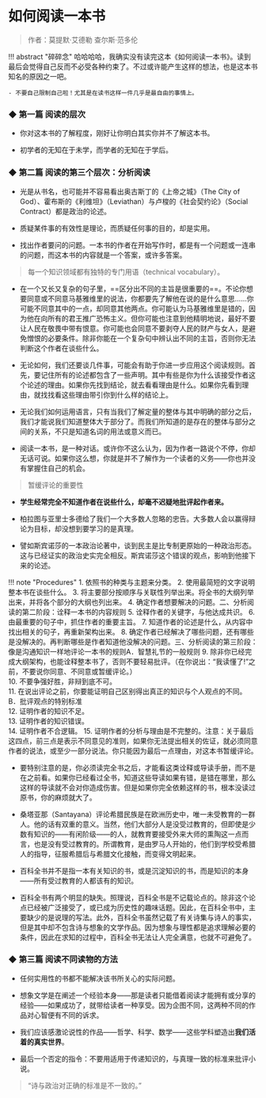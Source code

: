 # 如何阅读一本书


> 作者：莫提默·艾德勒 查尔斯·范多伦


!!! abstract "碎碎念"
    哈哈哈哈，我确实没有读完这本《如何阅读一本书》。读到最后会觉得自己反而不必受各种约束了。不过或许能产生这样的想法，也是这本书知名的原因之一吧。

    - 不要自己限制自己啦！尤其是在读书这样一件几乎是最自由的事情上。

### ◆  第一篇 阅读的层次

- 你对这本书的了解程度，刚好让你明白其实你并不了解这本书。

- 初学者的无知在于未学，而学者的无知在于学后。


### ◆  第二篇 阅读的第三个层次：分析阅读

- 光是从书名，也可能并不容易看出奥古斯丁的《上帝之城》（The City of God）、霍布斯的《利维坦》（Leviathan）与卢梭的《社会契约论》（Social Contract）都是政治的论述。

- 质疑某件事的有效性是理论，而质疑任何事的目的，却是实用。

- 找出作者要问的问题。一本书的作者在开始写作时，都是有一个问题或一连串的问题，而这本书的内容就是一个答案，或许多答案。

> 每一个知识领域都有独特的专门用语（technical vocabulary）。

- 在一个又长又复杂的句子里，==区分出不同的主旨是很重要的==。不论你想要同意或不同意马基雅维里的说法，你都要先了解他在说的是什么意思......你可能不同意其中的一点，却同意其他两点。你可能认为马基雅维里是错的，因为他在向所有的君王推广恐怖主义。但你可能也注意到他精明地说，最好不要让人民在敬畏中带有恨意。你可能也会同意不要剥夺人民的财产与女人，是避免憎恨的必要条件。除非你能在一个复杂句中辨认出不同的主旨，否则你无法判断这个作者在谈些什么。

- 无论如何，我们还要谈几件事，可能会有助于你进一步应用这个阅读规则。首先，要记住所有的论述都包含了一些声明。其中有些是你为什么该接受作者这个论述的理由。如果你先找到结论，就去看看理由是什么。如果你先看到理由，就找找看这些理由带引你到什么样的结论上。

- 无论我们如何运用语言，只有当我们了解定量的整体与其中明确的部分之后，我们才能说我们知道整体大于部分了。而我们所知道的是存在的整体与部分之间的关系，不只是知道名词的用法或意义而已。

- 阅读一本书，是一种对话。或许你不这么认为，因为作者一路说个不停，你却无话可说。如果你这么想，你就是并不了解作为一个读者的义务——你也并没有掌握住自己的机会。

> 暂缓评论的重要性

- **学生经常完全不知道作者在说些什么，却毫不迟疑地批评起作者来。**

- 柏拉图与亚里士多德给了我们一个大多数人忽略的忠告。大多数人会以赢得辩论为目标，却没想到要学习的是真理。

- 譬如斯宾诺莎的一本政治论著中，谈到民主是比专制更原始的一种政治形态。这与已经证实的政治史实完全相反。斯宾诺莎这个错误的观点，影响到他接下来的论述。

!!! note "Procedures"
    1. 依照书的种类与主题来分类。
    2. 使用最简短的文字说明整本书在谈些什么。
    3. 将主要部分按顺序与关联性列举出来。将全书的大纲列举出来，并将各个部分的大纲也列出来。
    4. 确定作者想要解决的问题。二、分析阅读的第二阶段：诠释一本书的内容规则
    5. 诠释作者的关键字，与他达成共识。
    6. 由最重要的句子中，抓住作者的重要主旨。
    7. 知道作者的论述是什么，从内容中找出相关的句子，再重新架构出来。
    8. 确定作者已经解决了哪些问题，还有哪些是没解决的。再判断哪些是作者知道他没解决的问题。三、分析阅读的第三阶段：像是沟通知识一样地评论一本书的规则A．智慧礼节的一般规则
    9. 除非你已经完成大纲架构，也能诠释整本书了，否则不要轻易批评。（在你说出：“我读懂了!”之前，不要说你同意、不同意或暂缓评论。）  
    10. 不要争强好胜，非辩到底不可。  
    11. 在说出评论之前，你要能证明自己区别得出真正的知识与个人观点的不同。B．批评观点的特别标准   
    12. 证明作者的知识不足。   
    13. 证明作者的知识错误。   
    14. 证明作者不合逻辑。 
    15. 证明作者的分析与理由是不完整的。注意：关于最后这四点，前三点是表示不同意见的准则，如果你无法提出相关的佐证，就必须同意作者的说法，或至少一部分说法。你只能因为最后一点理由，对这本书暂缓评论。


- 要特别注意的是，你必须读完全书之后，才能看这类诠释或导读手册，而不是在之前看。如果你已经看过全书，知道这些导读如果有错，是错在哪里，那么这样的导读就不会对你造成伤害。但是如果你完全依赖这样的书，根本没读过原书，你的麻烦就大了。

- 桑塔亚那（Santayana）评论希腊民族是在欧洲历史中，唯一未受教育的一群人。他的话有双重的意义。当然，他们大部分人是没受过教育的，但即使是少数有知识的——有闲阶级——的人，就教育要接受外来大师的熏陶这一点而言，也是没有受过教育的。所谓教育，是由罗马人开始的，他们到学校受希腊人的指导，征服希腊后与希腊文化接触，而变得文明起来。

- 百科全书并不是指一本有关知识的书，或是沉淀知识的书，而是知识的本身——所有受过教育的人都该有的知识。


- 百科全书有两个明显的缺失。照理说，百科全书是不记载论点的。除非这个论点已经被广泛接受了，或已成为历史性的趣味话题。因此，在百科全书中，主要缺少的是说理的写法。此外，百科全书虽然记载了有关诗集与诗人的事实，但是其中却不包含诗与想象的文学作品。因为想象与理性都是追求理解必要的条件，因此在求知的过程中，百科全书无法让人完全满意，也就不可避免了。


### ◆  第三篇 阅读不同读物的方法

- 任何实用性的书都不能解决该书所关心的实际问题。

- 想象文学是在阐述一个经验本身——那是读者只能借着阅读才能拥有或分享的经验——如果成功了，就带给读者一种享受。因为企图不同，这两种不同的作品对心智便有不同的诉求。

- 我们应该感激论说性的作品——哲学、科学、数学——这些学科塑造出**我们活着的真实世界**。

- 最后一个否定的指令：不要用适用于传递知识的，与真理一致的标准来批评小说。


> “诗与政治对正确的标准是不一致的。”

